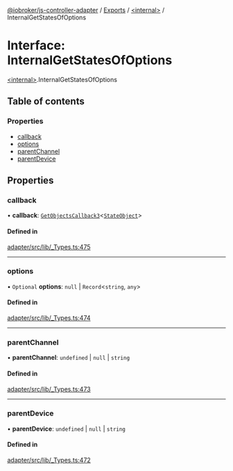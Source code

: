 [@iobroker/js-controller-adapter](../README.md) / [Exports](../modules.md) / [\<internal\>](../modules/internal_.md) / InternalGetStatesOfOptions

# Interface: InternalGetStatesOfOptions

[\<internal\>](../modules/internal_.md).InternalGetStatesOfOptions

## Table of contents

### Properties

- [callback](internal_.InternalGetStatesOfOptions.md#callback)
- [options](internal_.InternalGetStatesOfOptions.md#options)
- [parentChannel](internal_.InternalGetStatesOfOptions.md#parentchannel)
- [parentDevice](internal_.InternalGetStatesOfOptions.md#parentdevice)

## Properties

### callback

• **callback**: [`GetObjectsCallback3`](../modules/internal_.md#getobjectscallback3)\<[`StateObject`](internal_.StateObject.md)\>

#### Defined in

[adapter/src/lib/_Types.ts:475](https://github.com/ioBroker/ioBroker.js-controller/blob/d68ed299/packages/adapter/src/lib/_Types.ts#L475)

___

### options

• `Optional` **options**: ``null`` \| `Record`\<`string`, `any`\>

#### Defined in

[adapter/src/lib/_Types.ts:474](https://github.com/ioBroker/ioBroker.js-controller/blob/d68ed299/packages/adapter/src/lib/_Types.ts#L474)

___

### parentChannel

• **parentChannel**: `undefined` \| ``null`` \| `string`

#### Defined in

[adapter/src/lib/_Types.ts:473](https://github.com/ioBroker/ioBroker.js-controller/blob/d68ed299/packages/adapter/src/lib/_Types.ts#L473)

___

### parentDevice

• **parentDevice**: `undefined` \| ``null`` \| `string`

#### Defined in

[adapter/src/lib/_Types.ts:472](https://github.com/ioBroker/ioBroker.js-controller/blob/d68ed299/packages/adapter/src/lib/_Types.ts#L472)

